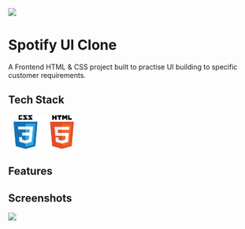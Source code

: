 <img src="https://storage.googleapis.com/pr-newsroom-wp/1/2018/11/Spotify_Logo_RGB_Green.png" height="100" />



# Spotify UI Clone

A Frontend HTML & CSS project built to practise UI building to specific customer requirements.

## Tech Stack

<p float="left">
  <img src="https://raw.githubusercontent.com/devicons/devicon/master/icons/css3/css3-original-wordmark.svg" width="70" />
  <img src="https://raw.githubusercontent.com/devicons/devicon/master/icons/html5/html5-original-wordmark.svg" width="70" /> 
</p>

## Features

## Screenshots

<p float="left">
  <img src="[https://raw.githubusercontent.com/devicons/devicon/master/icons/css3/css3-original-wordmark.svg](https://media.discordapp.net/attachments/1100550397699051651/1101326274053541888/image.png?ex=65727805&is=65600305&hm=e3e08f9d6bd795daca75dd4c94b3eb42829ce014ac925b358343d84c673ce4b7&=&format=webp&quality=lossless&width=1814&height=905)https://media.discordapp.net/attachments/1100550397699051651/1101326274053541888/image.png?ex=65727805&is=65600305&hm=e3e08f9d6bd795daca75dd4c94b3eb42829ce014ac925b358343d84c673ce4b7&=&format=webp&quality=lossless&width=1814&height=905" />
</p>
